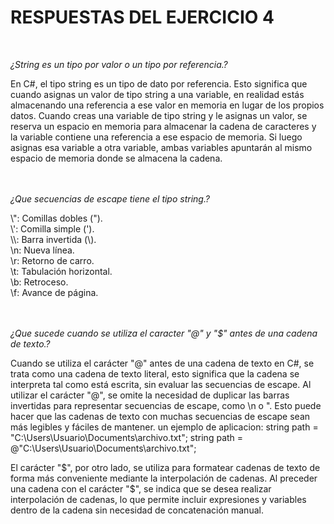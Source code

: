 # RESPUESTAS DEL EJERCICIO 4
<br>

*¿String es un tipo por valor o un tipo por referencia.?*

En C#, el tipo string es un tipo de dato por referencia. Esto significa que cuando asignas un valor de tipo string a una variable, en realidad estás almacenando una referencia a ese valor en memoria en lugar de los propios datos.
Cuando creas una variable de tipo string y le asignas un valor, se reserva un espacio en memoria para almacenar la cadena de caracteres y la variable contiene una referencia a ese espacio de memoria. Si luego asignas esa variable a otra variable, ambas variables apuntarán al mismo espacio de memoria donde se almacena la cadena.
<br>  
<br>  

*¿Que secuencias de escape tiene el tipo string.?*

\\\": Comillas dobles (").<br> 
\\': Comilla simple (').<br> 
\\\\: Barra invertida (\\).<br> 
\\n: Nueva línea.<br> 
\\r: Retorno de carro.<br> 
\\t: Tabulación horizontal.<br> 
\\b: Retroceso.<br> 
\\f: Avance de página.<br> 
<br>
<br>

*¿Que sucede cuando se utiliza el caracter "@" y "$" antes de una cadena de texto.?*

Cuando se utiliza el carácter "@" antes de una cadena de texto en C#, se trata como una cadena de texto literal, esto significa que la cadena se interpreta tal como está escrita, sin evaluar las secuencias de escape.
Al utilizar el carácter "@", se omite la necesidad de duplicar las barras invertidas para representar secuencias de escape, como \n o \". Esto puede hacer que las cadenas de texto con muchas secuencias de escape sean más legibles y fáciles de mantener.
un ejemplo de aplicacion: 
    string path = "C:\\Users\\Usuario\\Documents\\archivo.txt";
    string path = @"C:\Users\Usuario\Documents\archivo.txt";

El carácter "$", por otro lado, se utiliza para formatear cadenas de texto de forma más conveniente mediante la interpolación de cadenas. Al preceder una cadena con el carácter "$", se indica que se desea realizar interpolación de cadenas, lo que permite incluir expresiones y variables dentro de la cadena sin necesidad de concatenación manual.
